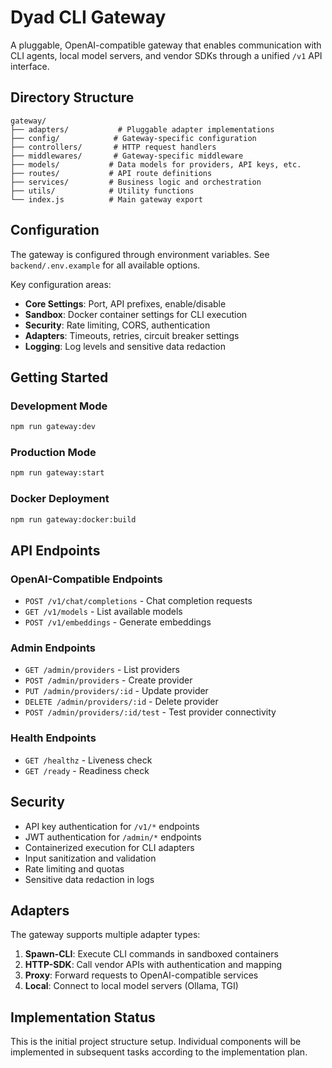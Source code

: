 # Dyad CLI Gateway

A pluggable, OpenAI-compatible gateway that enables communication with CLI agents, local model servers, and vendor SDKs through a unified `/v1` API interface.

## Directory Structure

```
gateway/
├── adapters/           # Pluggable adapter implementations
├── config/            # Gateway-specific configuration
├── controllers/       # HTTP request handlers
├── middlewares/       # Gateway-specific middleware
├── models/           # Data models for providers, API keys, etc.
├── routes/           # API route definitions
├── services/         # Business logic and orchestration
├── utils/            # Utility functions
└── index.js          # Main gateway export
```

## Configuration

The gateway is configured through environment variables. See `backend/.env.example` for all available options.

Key configuration areas:
- **Core Settings**: Port, API prefixes, enable/disable
- **Sandbox**: Docker container settings for CLI execution
- **Security**: Rate limiting, CORS, authentication
- **Adapters**: Timeouts, retries, circuit breaker settings
- **Logging**: Log levels and sensitive data redaction

## Getting Started

### Development Mode
```bash
npm run gateway:dev
```

### Production Mode
```bash
npm run gateway:start
```

### Docker Deployment
```bash
npm run gateway:docker:build
```

## API Endpoints

### OpenAI-Compatible Endpoints
- `POST /v1/chat/completions` - Chat completion requests
- `GET /v1/models` - List available models
- `POST /v1/embeddings` - Generate embeddings

### Admin Endpoints
- `GET /admin/providers` - List providers
- `POST /admin/providers` - Create provider
- `PUT /admin/providers/:id` - Update provider
- `DELETE /admin/providers/:id` - Delete provider
- `POST /admin/providers/:id/test` - Test provider connectivity

### Health Endpoints
- `GET /healthz` - Liveness check
- `GET /ready` - Readiness check

## Security

- API key authentication for `/v1/*` endpoints
- JWT authentication for `/admin/*` endpoints
- Containerized execution for CLI adapters
- Input sanitization and validation
- Rate limiting and quotas
- Sensitive data redaction in logs

## Adapters

The gateway supports multiple adapter types:

1. **Spawn-CLI**: Execute CLI commands in sandboxed containers
2. **HTTP-SDK**: Call vendor APIs with authentication and mapping
3. **Proxy**: Forward requests to OpenAI-compatible services
4. **Local**: Connect to local model servers (Ollama, TGI)

## Implementation Status

This is the initial project structure setup. Individual components will be implemented in subsequent tasks according to the implementation plan.